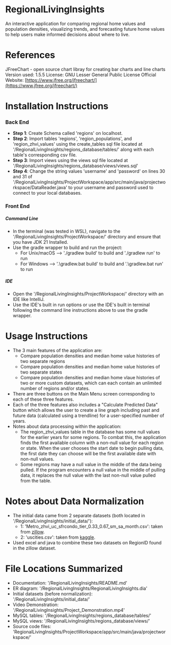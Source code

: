 # RegionalLivingInsights

An interactive application for comparing regional home values and population densities, visualizing trends, and forecasting future home values to help users make informed decisions about where to live.

# References

JFreeChart - open source chart libray for creating bar charts and line charts
Version used: 1.5.5
License: GNU Lesser General Public License
Official Website: [https://www.jfree.org/jfreechart/](https://www.jfree.org/jfreechart/)

# Installation Instructions

### Back End

- **Step 1**: Create Schema called 'regions' on localhost.
- **Step 2**: Import tables 'regions', 'region_populations', and 'region_zhvi_values' using the create_tables sql file located at '/RegionalLivingInsights/regions_database/tables/' along with each table's corresponding csv file.
- **Step 3**: Import views using the views sql file located at '/RegionalLivingInsights/regions_database/views/views.sql'
- **Step 4**: Change the string values 'username' and 'password' on lines 30 and 31 of '/RegionalLivingInsights/ProjectWorkspace/app/src/main/java/projectworkspace/DataReader.java' to your username and password used to connect to your local databases.

### Front End

##### Command Line
- In the terminal (was tested in WSL), navigate to the '/RegionalLivingInsights/ProjectWorkspace/' directory and ensure that you have JDK 21 Installed.
- Use the gradle wrapper to build and run the project:
  - For Unix/macOS --> './gradlew build' to build and './gradlew run' to run
  - For Windows --> '.\gradlew.bat build' to build and '.\gradlew.bat run' to run
##### IDE
- Open the '/RegionalLivingInsights/ProjectWorkspace/' directory with an IDE like IntelliJ.
- Use the IDE's built in run options or use the IDE's built in terminal following the command line instructions above to use the gradle wrapper.

# Usage Instructions

- The 3 main features of the application are:
  - Compare population densities and median home value histories of two separate regions
  - Compare population densities and median home value histories of two separate states
  - Compare population densities and median home vlaue histories of two or more custom datasets, which can each contain an unlimited number of regions and/or states.
- There are three buttons on the Main Menu screen corresponding to each of these three features.
- Each of the three features also includes a "Calculate Predicted Data" button which allows the user to create a line graph including past and future data (calculated using a trendline) for a user-specified number of years.
- Notes about data processing within the application:
  - The region_zhvi_values table in the database has some null values for the earlier years for some regions. To combat this, the application finds the first available column with a non-null value for each region or state. When the user chooses the start date to begin pulling data, the first date they can choose will be the first available date with non-null values.
  - Some regions may have a null value in the middle of the data being pulled. If the program encounters a null value in the middle of pulling data, it replaces the null value with the last non-null value pulled from the table.

# Notes about Data Normalization

- The initial data came from 2 separate datasets (both located in '/RegionalLivingInsights/initial_data/'):
  - 1: 'Metro_zhvi_uc_sfrcondo_tier_0.33_0.67_sm_sa_month.csv': taken from [zillow](https://www.zillow.com/research/data).
  - 2: 'uscities.csv': taken from [kaggle](https://www.kaggle.com/datasets/sergejnuss/united-states-cities-database).
- Used excel and java to combine these two datasets on RegionID found in the zillow dataset.

# File Locations Summarized
- Documentation: '/RegionalLivingInsights/README.md'
- ER diagram: '/RegionalLivingInsights/RegionalLivingInsights.dia'
- Initial datasets (before normalization): '/RegionalLivingInsights/initial_data/'
- Video Demonstration: '/RegionalLivingInsights/Project_Demonstration.mp4'
- MySQL tables: '/RegionalLivingInsights/regions_database/tables/'
- MySQL views: '/RegionalLivingInsights/regions_database/views/'
- Source code files: 'RegionalLivingInsights/ProjectWorkspace/app/src/main/java/projectworkspace/'